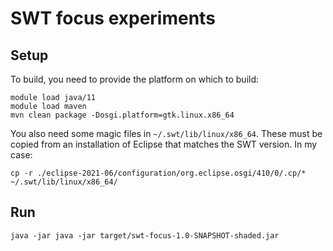 # SWT focus experiments

## Setup

To build, you need to provide the platform on which to build:

    module load java/11
    module load maven
    mvn clean package -Dosgi.platform=gtk.linux.x86_64

You also need some magic files in `~/.swt/lib/linux/x86_64`. These must be copied
from an installation of Eclipse that matches the SWT version. In my case:

    cp -r ./eclipse-2021-06/configuration/org.eclipse.osgi/410/0/.cp/* ~/.swt/lib/linux/x86_64/

## Run

    java -jar java -jar target/swt-focus-1.0-SNAPSHOT-shaded.jar

